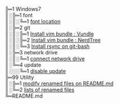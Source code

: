 ╠═1 Windows7  
║░╠═1 font  
║░║░╚═1 [font location](01_Windows_7/01_font/01_font_location.md)  
║░╠═2 git  
║░║░╠═1 [Install vim bundle : Vundle](01_Windows_7/02_git/01_install_vim_bundle_Vundle_on_git-bash.md)  
║░║░╠═2 [Install vim bundle : NerdTree](01_Windows_7/02_git/02_install_vim_bundle_NERD_Tree_on_git-bash.md)  
║░║░╚═3 [Install rsync on git-bash](01_Windows_7/02_git/03_install_rsync_to_git-bash.md)  
║░╠═3 network drive  
║░║░╚═1 [connect network drive](01_Windows_7/03_network_drive/01_connect_network_drive.md)  
║░╚═4 update  
║░░░╚═1 [disable update](01_Windows_7/04_update/01_disable_update.md)  
╠═99 Utility  
║░╠═1 [modify renamed files on README.md](99_Utility/03_modify_number_of_file_on_README.sh)  
║░╚═2 [lists of renamed files](99_Utility/change_A_to_B.txt)  
╚═README.md  
